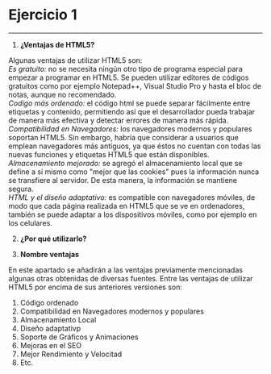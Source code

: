 # Ejercicio 1
---

1. **¿Ventajas de HTML5?**

Algunas ventajas de utilizar HTML5 son:<br>
    *Es gratuito:* no se necesita ningún otro tipo de programa especial para empezar a programar en HTML5. Se pueden utilizar editores de códigos gratuitos como por ejemplo Notepad++, Visual Studio Pro y hasta el bloc de notas, aunque no recomendado.<br>
    *Codigo más ordenado:* el código html se puede separar fácilmente entre etiquetas y contenido, permitiendo así que el desarrollador pueda trabajar de manera más efectiva y detectar errores de manera más rápida.<br>
    *Compatibilidad en Navegadores:* los navegadores modernos y populares soportan HTML5. Sin embargo, habría que considerar a usuarios que emplean navegadores más antiguos, ya que éstos no cuentan con todas las nuevas funciones y etiquetas HTML5 que están disponibles.<br>
    *Almacenamiento mejorado:* se agregó el almacenamiento local que se define a sí mismo como "mejor que las cookies" pues la información nunca se transfiere al servidor. De esta manera, la información se mantiene segura.<br>
    *HTML y el diseño adaptativo:* es compatible con navegadores móviles, de modo que cada página realizada en HTML5 que se ve en ordenadores, también se puede adaptar a los dispositivos móviles, como por ejemplo en los celulares.

2. **¿Por qué utilizarlo?**

3. **Nombre ventajas**

En este apartado se añadirán a las ventajas previamente mencionadas algunas otras obtenidas de diversas fuentes. Entre las ventajas de utilizar HTML5 por encima de sus anteriores versiones son:

<ol>
    <li>Código ordenado</li>
    <li>Compatibilidad en Navegadores modernos y populares</li>
    <li>Almacenamiento Local</li>
    <li>Diseño adaptativp</li>
    <li>Soporte de Gráficos y Animaciones</li>
    <li>Mejoras en el SEO</li>
    <li>Mejor Rendimiento y Velocitad</li>
    <li>Etc.</li>
</ol>
